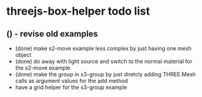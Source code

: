 # threejs-box-helper todo list

## () - revise old examples
* (done) make s2-move example less complex by just having one mesh object
* (done) do away with light source and switch to the normal material for the s2-move example
* (done) make the group in s3-group by just diretcly adding THREE.Mesh calls as argument values for the add method
* have a grid helper for the s3-group example